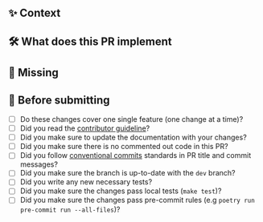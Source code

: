 ## ✨ Context

<!---
Congratulations! You've made it this far!
Once merged, your PR is going to appear in the release notes with the title you set, so make sure it's a great title that fully reflects the extent of your contribution.
What's the context for the changes? If the changes are related to a specific issue, please [link](https://docs.github.com/en/issues/tracking-your-work-with-issues/linking-a-pull-request-to-an-issue) to it:
-->

## 🛠 What does this PR implement

<!--- _Detailed description of the changes introduced, Give examples of the changes you've made in this pull request, include an itemized list if you can and
add diagrams or images if necessary. It'll help the reviewer_ -->

## 🙈 Missing

<!--- If there are things that are requested in the task and were not implemented, list them here -->

## 🚦 Before submitting

- [ ] Do these changes cover one single feature (one change at a time)?
- [ ] Did you read the [contributor guideline](https://opentargets.github.io/gentropy/development/contributing/#contributing-checklist)?
- [ ] Did you make sure to update the documentation with your changes?
- [ ] Did you make sure there is no commented out code in this PR?
- [ ] Did you follow [conventional commits](https://www.conventionalcommits.org/en/v1.0.0/) standards in PR title and commit messages?
- [ ] Did you make sure the branch is up-to-date with the `dev` branch?
- [ ] Did you write any new necessary tests?
- [ ] Did you make sure the changes pass local tests (`make test`)?
- [ ] Did you make sure the changes pass pre-commit rules (e.g `poetry run pre-commit run --all-files`)?
